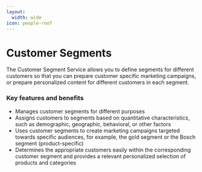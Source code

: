 ```yaml
---
layout:
  width: wide
icon: people-roof
---
```


# Customer Segments

The Customer Segment Service allows you to define segments for different customers so that you can prepare customer specific marketing campaigns, or prepare personalized content for different customers in each segment.

### Key features and benefits

* Manages customer segments for different purposes
* Assigns customers to segments based on quantitative characteristics, such as demographic, geographic, behavioral, or other factors
* Uses customer segments to create marketing campaigns targeted towards specific audiences, for example, the gold segment or the Bosch segment (product-specific)
* Determines the appropriate customers easily within the corresponding customer segment and provides a relevant personalized selection of products and categories

